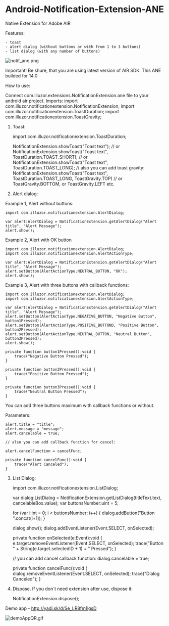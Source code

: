 Android-Notification-Extension-ANE
==================================
Native Extension for Adobe AIR

Features:

	- toast
	- alert dialog (without buttons or with from 1 to 3 buttons)
	- list dialog (with any number of buttons)
	
![notif_ane.png](http://download.illuzor.com/images/github/ane/notif_ane.png)

Important! Be shure, that you are using latest version of AIR SDK. This ANE builded for 14.0
	
How to use:

Connect com.illuzor.extensions.NotificationExtension.ane file to your android air project.
Imports: 
import com.illuzor.notificationextension.NotificationExtension;
import com.illuzor.notificationextension.ToastDuration;
import com.illuzor.notificationextension.ToastGravity;

1) Toast:

	import com.illuzor.notificationextension.ToastDuration;
	
	NotificationExtension.showToast("Toast text");
	// or
	NotificationExtension.showToast("Toast text", ToastDuration.TOAST_SHORT);
	// or
	NotificationExtension.showToast("Toast text", ToastDuration.TOAST_LONG);
	// also you can add toast gravity:
	NotificationExtension.showToast("Toast text", ToastDuration.TOAST_LONG, ToastGravity.TOP) // or ToastGravity.BOTTOM, or ToastGravity.LEFT etc.
	
2) Alert dialog:

Example 1, Alert without buttons:

	import com.illuzor.notificationextension.AlertDialog;
	
	var alert:AlertDialog = NotificationExtension.getAlertDialog("Alert title", "Alert Message");
	alert.show();
	
Example 2, Alert with OK button
	
	import com.illuzor.notificationextension.AlertDialog;
	import com.illuzor.notificationextension.AlertActionType;

	var alert:AlertDialog = NotificationExtension.getAlertDialog("Alert title", "Alert Message");
	alert.setButton(AlertActionType.NEUTRAL_BUTTON, "OK");
	alert.show();
	
Example 3, Alert with three buttons with callback functions:

	import com.illuzor.notificationextension.AlertDialog;
	import com.illuzor.notificationextension.AlertActionType;

	var alert:AlertDialog = NotificationExtension.getAlertDialog("Alert title", "Alert Message");
	alert.setButton(AlertActionType.NEGATIVE_BUTTON, "Negative Button", button1Pressed);
	alert.setButton(AlertActionType.POSITIVE_BUTTOND, "Positive Button", button2Pressed);
	alert.setButton(AlertActionType.NEUTRAL_BUTTON, "Neutral Button", button3Pressed);
	alert.show();
	
	private function button1Pressed():void {
		trace("Negative Button Pressed");
	}
	
	private function button2Pressed():void {
		trace("Positive Button Pressed");
	}
	
	private function button3Pressed():void {
		trace("Neutral Button Pressed");
	}
	
	
You can add three buttons maximum with callback functions or without.

Parameters:

	alert.title = "title";
	alert.message = "message";
	alert.cancelable = true;
	
	// also you can add callback function for cancel:
	
	alert.cancelFunction = cancelFunc;
	
	private function cancelFunc():void {
		trace("Alert Canceled");
	}
	
3) List Dialog:
	
	import com.illuzor.notificationextension.ListDialog;
	
	var dialog:ListDialog = NotificationExtension.getListDialog(titleText.text, cancelableBox.value);
	var buttonsNumber:uint = 5;
	
	for (var i:int = 0; i < buttonsNumber; i++) {
		dialog.addButton("Button ".concat(i+1));
	}
	
	dialog.show();
	dialog.addEventListener(Event.SELECT, onSelected);
	
	private function onSelected(e:Event):void {
		e.target.removeEventListener(Event.SELECT, onSelected);
		trace("Button " + String(e.target.selectedID + 1) + " Pressed");
	}
	
	// you can add cancel callback function:
	dialog.cancelable = true;
	
	private function cancelFunc():void {
		dialog.removeEventListener(Event.SELECT, onSelected);
		trace("Dialog Canceled");
	}

4) Dispose. If you don`t need extension after use, dispose it:

	NotificationExtension.dispose();

Demo app - http://yadi.sk/d/Se_LR8fm1lgsD

![demoAppQR.gif](http://download.illuzor.com/images/github/ane/demoAppQR.gif)